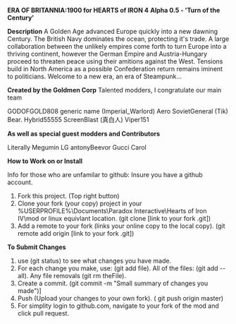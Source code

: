 <b>ERA OF BRITANNIA:1900 for HEARTS of IRON 4</b>
<b>Alpha 0.5 - 'Turn of the Century'</b>

<b>Description</b>
A Golden Age advanced Europe quickly into a new dawning Century. The British Navy dominates the ocean, protecting it's trade. A large collaboration between the unlikely empires come forth to turn Europe into a thriving continent, however the German Empire and Austria-Hungary proceed to threaten peace using their amitions against the West. Tensions build in North America as a possible Confederation return remains iminent to politicians. Welcome to a new era, an era of Steampunk...

<b>Created by the Goldmen Corp</b>
Talented modders, I congratulate our main team

GODOFGOLD808
generic name (Imperial_Warlord)
Aero
SovietGeneral (Tik)
Bear.
Hybrid55555
ScreenBlast (真白人)
Viper151

<b>As well as special guest modders and Contributors</b>

Literally Megumin
LG
antonyBeevor
Gucci Carol

<b>How to Work on or Install</b>

Info for those who are unfamilar to github:
Insure you have a github account.

1. Fork this project. (Top right button)
2. Clone your fork (your copy) project in your %USERPROFILE%\Documents\Paradox Interactive\Hearts of Iron IV\mod or linux equivlant location. (git clone [link to your fork .git])
3. Add a remote to your fork (links your online copy to the local copy). (git remote add origin [link to your fork .git])

<b>To Submit Changes</b>
1. use (git status) to see what changes you have made.
2. For each change you make, use: (git add file). All of the files: (git add --all). Any file removals (git rm theFile).
3. Create a commit. (git commit -m "Small summary of changes you made")]
4. Push (Upload your changes to your own fork). ( git push origin master)
5. For simplity login to github.com, navigate to your fork of the mod and click pull request.